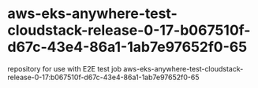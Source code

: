 # aws-eks-anywhere-test-cloudstack-release-0-17-b067510f-d67c-43e4-86a1-1ab7e97652f0-65
repository for use with E2E test job aws-eks-anywhere-test-cloudstack-release-0-17:b067510f-d67c-43e4-86a1-1ab7e97652f0-65
